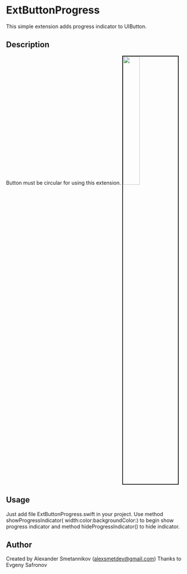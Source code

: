 # ExtButtonProgress
This simple extension adds progress indicator to UIButton. 

## Description
Button must be circular for using this extension.
<img width=30% border="2" src="https://cloud.githubusercontent.com/assets/25868364/24117451/56ee5b30-0dbb-11e7-937a-978c981eb292.png" />

## Usage
Just add file ExtButtonProgress.swift in your project.
Use method showProgressIndicator( width:color:backgroundColor:) to begin show progress indicator
and method hideProgressIndicator() to hide indicator.

## Author
Created by Alexander Smetannikov (alexsmetdev@gmail.com)
Thanks to Evgeny Safronov
